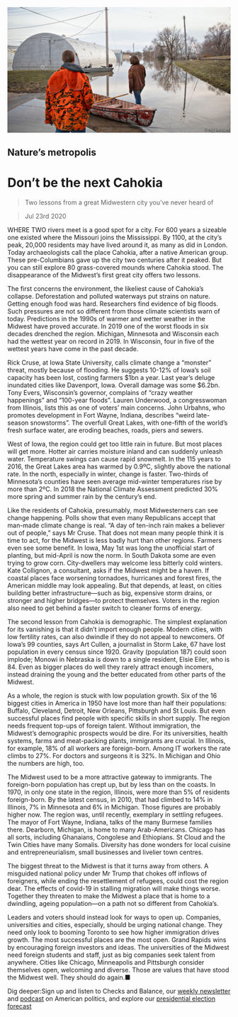 ![](./images/20200725_SRP023_0.jpg)

## Nature’s metropolis

# Don’t be the next Cahokia

> Two lessons from a great Midwestern city you’ve never heard of

> Jul 23rd 2020

WHERE TWO rivers meet is a good spot for a city. For 600 years a sizeable one existed where the Missouri joins the Mississippi. By 1100, at the city’s peak, 20,000 residents may have lived around it, as many as did in London. Today archaeologists call the place Cahokia, after a native American group. These pre-Columbians gave up the city two centuries after it peaked. But you can still explore 80 grass-covered mounds where Cahokia stood. The disappearance of the Midwest’s first great city offers two lessons.

The first concerns the environment, the likeliest cause of Cahokia’s collapse. Deforestation and polluted waterways put strains on nature. Getting enough food was hard. Researchers find evidence of big floods. Such pressures are not so different from those climate scientists warn of today. Predictions in the 1990s of warmer and wetter weather in the Midwest have proved accurate. In 2019 one of the worst floods in six decades drenched the region. Michigan, Minnesota and Wisconsin each had the wettest year on record in 2019. In Wisconsin, four in five of the wettest years have come in the past decade.

Rick Cruse, at Iowa State University, calls climate change a “monster” threat, mostly because of flooding. He suggests 10-12% of Iowa’s soil capacity has been lost, costing farmers $1bn a year. Last year’s deluge inundated cities like Davenport, Iowa. Overall damage was some $6.2bn. Tony Evers, Wisconsin’s governor, complains of “crazy weather happenings” and “100-year floods”. Lauren Underwood, a congresswoman from Illinois, lists this as one of voters’ main concerns. John Urbahns, who promotes development in Fort Wayne, Indiana, describes “weird late-season snowstorms”. The overfull Great Lakes, with one-fifth of the world’s fresh surface water, are eroding beaches, roads, piers and sewers.

West of Iowa, the region could get too little rain in future. But most places will get more. Hotter air carries moisture inland and can suddenly unleash water. Temperature swings can cause rapid snowmelt. In the 115 years to 2016, the Great Lakes area has warmed by 0.9ºC, slightly above the national rate. In the north, especially in winter, change is faster. Two-thirds of Minnesota’s counties have seen average mid-winter temperatures rise by more than 2ºC. In 2018 the National Climate Assessment predicted 30% more spring and summer rain by the century’s end.

Like the residents of Cahokia, presumably, most Midwesterners can see change happening. Polls show that even many Republicans accept that man-made climate change is real. “A day of ten-inch rain makes a believer out of people,” says Mr Cruse. That does not mean many people think it is time to act, for the Midwest is less badly hurt than other regions. Farmers even see some benefit. In Iowa, May 1st was long the unofficial start of planting, but mid-April is now the norm. In South Dakota some are even trying to grow corn. City-dwellers may welcome less bitterly cold winters. Kate Collignon, a consultant, asks if the Midwest might be a haven. If coastal places face worsening tornadoes, hurricanes and forest fires, the American middle may look appealing. But that depends, at least, on cities building better infrastructure—such as big, expensive storm drains, or stronger and higher bridges—to protect themselves. Voters in the region also need to get behind a faster switch to cleaner forms of energy.

The second lesson from Cahokia is demographic. The simplest explanation for its vanishing is that it didn’t import enough people. Modern cities, with low fertility rates, can also dwindle if they do not appeal to newcomers. Of Iowa’s 99 counties, says Art Cullen, a journalist in Storm Lake, 67 have lost population in every census since 1920. Gravity (population 187) could soon implode; Monowi in Nebraska is down to a single resident, Elsie Eiler, who is 84. Even as bigger places do well they rarely attract enough incomers, instead draining the young and the better educated from other parts of the Midwest.

As a whole, the region is stuck with low population growth. Six of the 16 biggest cities in America in 1950 have lost more than half their populations: Buffalo, Cleveland, Detroit, New Orleans, Pittsburgh and St Louis. But even successful places find people with specific skills in short supply. The region needs frequent top-ups of foreign talent. Without immigration, the Midwest’s demographic prospects would be dire. For its universities, health systems, farms and meat-packing plants, immigrants are crucial. In Illinois, for example, 18% of all workers are foreign-born. Among IT workers the rate climbs to 27%. For doctors and surgeons it is 32%. In Michigan and Ohio the numbers are high, too.

The Midwest used to be a more attractive gateway to immigrants. The foreign-born population has crept up, but by less than on the coasts. In 1970, in only one state in the region, Illinois, were more than 5% of residents foreign-born. By the latest census, in 2010, that had climbed to 14% in Illinois, 7% in Minnesota and 6% in Michigan. Those figures are probably higher now. The region was, until recently, exemplary in settling refugees. The mayor of Fort Wayne, Indiana, talks of the many Burmese families there. Dearborn, Michigan, is home to many Arab-Americans. Chicago has all sorts, including Ghanaians, Congolese and Ethiopians. St Cloud and the Twin Cities have many Somalis. Diversity has done wonders for local cuisine and entrepreneurialism, small businesses and livelier town centres.

The biggest threat to the Midwest is that it turns away from others. A misguided national policy under Mr Trump that chokes off inflows of foreigners, while ending the resettlement of refugees, could cost the region dear. The effects of covid-19 in stalling migration will make things worse. Together they threaten to make the Midwest a place that is home to a dwindling, ageing population—on a path not so different from Cahokia’s.

Leaders and voters should instead look for ways to open up. Companies, universities and cities, especially, should be urging national change. They need only look to booming Toronto to see how higher immigration drives growth. The most successful places are the most open. Grand Rapids wins by encouraging foreign investors and ideas. The universities of the Midwest need foreign students and staff, just as big companies seek talent from anywhere. Cities like Chicago, Minneapolis and Pittsburgh consider themselves open, welcoming and diverse. Those are values that have stood the Midwest well. They should do again.■

Dig deeper:Sign up and listen to Checks and Balance, our [weekly newsletter](https://www.economist.com//checksandbalance/) and [podcast](https://www.economist.com//podcasts/2020/07/17/checks-and-balance-our-weekly-podcast-on-american-politics) on American politics, and explore our [presidential election forecast](https://www.economist.com/https://projects.economist.com/us-2020-forecast/president)